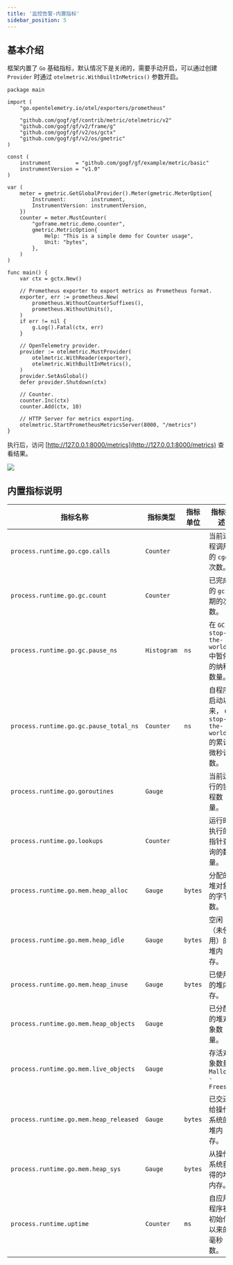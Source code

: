 ```yaml
---
title: '监控告警-内置指标'
sidebar_position: 5
---
```


## 基本介绍

框架内置了 `Go` 基础指标，默认情况下是关闭的，需要手动开启，可以通过创建 `Provider` 时通过 `otelmetric.WithBuiltInMetrics()` 参数开启。

```
package main

import (
	"go.opentelemetry.io/otel/exporters/prometheus"

	"github.com/gogf/gf/contrib/metric/otelmetric/v2"
	"github.com/gogf/gf/v2/frame/g"
	"github.com/gogf/gf/v2/os/gctx"
	"github.com/gogf/gf/v2/os/gmetric"
)

const (
	instrument        = "github.com/gogf/gf/example/metric/basic"
	instrumentVersion = "v1.0"
)

var (
	meter = gmetric.GetGlobalProvider().Meter(gmetric.MeterOption{
		Instrument:        instrument,
		InstrumentVersion: instrumentVersion,
	})
	counter = meter.MustCounter(
		"goframe.metric.demo.counter",
		gmetric.MetricOption{
			Help: "This is a simple demo for Counter usage",
			Unit: "bytes",
		},
	)
)

func main() {
	var ctx = gctx.New()

	// Prometheus exporter to export metrics as Prometheus format.
	exporter, err := prometheus.New(
		prometheus.WithoutCounterSuffixes(),
		prometheus.WithoutUnits(),
	)
	if err != nil {
		g.Log().Fatal(ctx, err)
	}

	// OpenTelemetry provider.
	provider := otelmetric.MustProvider(
		otelmetric.WithReader(exporter),
		otelmetric.WithBuiltInMetrics(),
	)
	provider.SetAsGlobal()
	defer provider.Shutdown(ctx)

	// Counter.
	counter.Inc(ctx)
	counter.Add(ctx, 10)

	// HTTP Server for metrics exporting.
	otelmetric.StartPrometheusMetricsServer(8000, "/metrics")
}
```

执行后，访问 [http://127.0.0.1:8000/metrics](http://127.0.0.1:8000/metrics) 查看结果。

![](/markdown/daf1d8449208ba307efd483c505b7b5a.png)

## 内置指标说明

| **指标名称** | **指标类型** | **指标单位** | **指标描述** |
| --- | --- | --- | --- |
| `process.runtime.go.cgo.calls` | `Counter` |  | 当前进程调用的 `cgo` 次数。 |
| `process.runtime.go.gc.count` | `Counter` |  | 已完成的 `gc` 周期的次数。 |
| `process.runtime.go.gc.pause_ns` | `Histogram` | `ns` | 在 `GC stop-the-world ` 中暂停的纳秒数量。 |
| `process.runtime.go.gc.pause_total_ns` | `Counter` | `ns` | 自程序启动以来， `GC stop-the-world ` 的累计微秒计数。 |
| `process.runtime.go.goroutines` | `Gauge` |  | 当前运行的协程数量。 |
| `process.runtime.go.lookups` | `Counter` |  | 运行时执行的指针查询的数量。 |
| `process.runtime.go.mem.heap_alloc` | `Gauge` | `bytes` | 分配的堆对象的字节数。 |
| `process.runtime.go.mem.heap_idle` | `Gauge` | `bytes` | 空闲（未使用）的堆内存。 |
| `process.runtime.go.mem.heap_inuse` | `Gauge` | `bytes` | 已使用的堆内存。 |
| `process.runtime.go.mem.heap_objects` | `Gauge` |  | 已分配的堆对象数量。 |
| `process.runtime.go.mem.live_objects` | `Gauge` |  | 存活对象数量( `Mallocs - Frees`) |
| `process.runtime.go.mem.heap_released` | `Gauge` | `bytes` | 已交还给操作系统的堆内存。 |
| `process.runtime.go.mem.heap_sys` | `Gauge` | `bytes` | 从操作系统获得的堆内存。 |
| `process.runtime.uptime` | `Counter` | `ms` | 自应用程序被初始化以来的毫秒数。 |